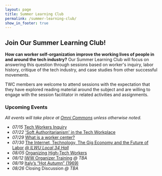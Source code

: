 ```yaml
---
layout: page
title: Summer Learning Club
permalink: /summer-learning-club/
show_in_footer: true
---
```


## Join Our Summer Learning Club!

**How can worker self-organization improve the working lives of people in and around the tech industry?** Our Summer Learning Club will focus on answering this question through sessions based on worker's inquiry, labor history, critique of the tech industry, and case studies from other successful movements.

TWC members are welcome to attend sessions with the expectation that they have explored reading material around the subject and are willing to engage with the session facilitator in related activities and assignments.

### Upcoming Events
*All events will take place at [Omni Commons](https://omnicommons.org/) unless otherwise noted.*

- *07/15* [Tech Workers Inquiry](/summer-learning-club/1)
- *07/22* ['Soft Authoritarianism' in the Tech Workplace](/summer-learning-club/2)
- *07/29* [What is a worker center?](/summer-learning-club/5)
- *07/30* [The Internet, Technology, The Gig Economy and the Future of Labor](/summer-learning-club/4) *[@ ILWU Local 34 Hall](https://www.google.com/maps/place/ILWU+Local+34/@37.7798541,-122.3905908,17z/data=!3m1!4b1!4m5!3m4!1s0x808f7fd83bdd2649:0x277334970df1ad40!8m2!3d37.7798499!4d-122.3884021)*
- *08/05* [Organizing High-Tech Workers](/summer-learning-club/3)
- *08/12* [IWW Organizer Training](/summer-learning-club/6) *@ TBA*
- *08/19* [Italy’s “Hot Autumn” (1969)](/summer-learning-club/7)
- *08/26* Closing Discussion *@  TBA*

